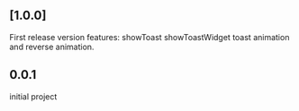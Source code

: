 ## [1.0.0]

First release version
features: showToast showToastWidget toast animation and reverse animation.


## 0.0.1

initial project

